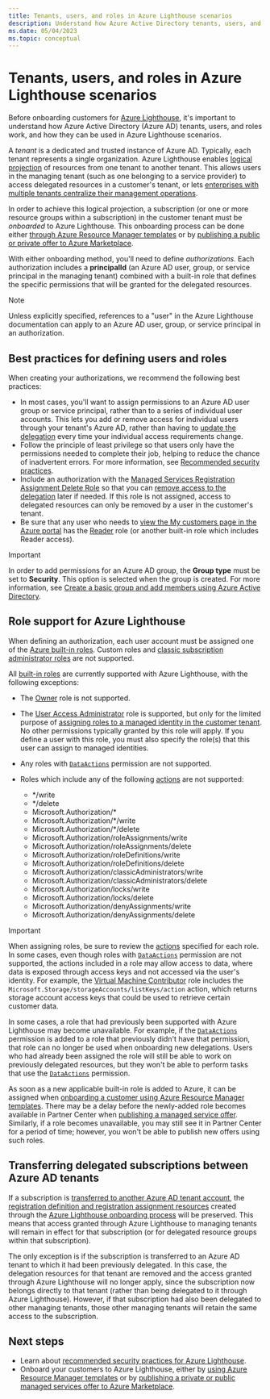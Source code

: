```yaml
---
title: Tenants, users, and roles in Azure Lighthouse scenarios
description: Understand how Azure Active Directory tenants, users, and roles can be used in Azure Lighthouse scenarios.
ms.date: 05/04/2023
ms.topic: conceptual
---
```


# Tenants, users, and roles in Azure Lighthouse scenarios

Before onboarding customers for [Azure Lighthouse](../overview.md), it's important to understand how Azure Active Directory (Azure AD) tenants, users, and roles work, and how they can be used in Azure Lighthouse scenarios.

A *tenant* is a dedicated and trusted instance of Azure AD. Typically, each tenant represents a single organization. Azure Lighthouse enables [logical projection](architecture.md#logical-projection) of resources from one tenant to another tenant. This allows users in the managing tenant (such as one belonging to a service provider) to access delegated resources in a customer's tenant, or lets [enterprises with multiple tenants centralize their management operations](enterprise.md).

In order to achieve this logical projection, a subscription (or one or more resource groups within a subscription) in the customer tenant must be *onboarded* to Azure Lighthouse. This onboarding process can be done either [through Azure Resource Manager templates](../how-to/onboard-customer.md) or by [publishing a public or private offer to Azure Marketplace](../how-to/publish-managed-services-offers.md).

With either onboarding method, you'll need to define *authorizations*. Each authorization includes a **principalId** (an Azure AD user, group, or service principal in the managing tenant) combined with a built-in role that defines the specific permissions that will be granted for the delegated resources.

> [!NOTE]
> Unless explicitly specified, references to a "user" in the Azure Lighthouse documentation can apply to an Azure AD user, group, or service principal in an authorization.

## Best practices for defining users and roles

When creating your authorizations, we recommend the following best practices:

- In most cases, you'll want to assign permissions to an Azure AD user group or service principal, rather than to a series of individual user accounts. This lets you add or remove access for individual users through your tenant's Azure AD, rather than having to [update the delegation](../how-to/update-delegation.md) every time your individual access requirements change.
- Follow the principle of least privilege so that users only have the permissions needed to complete their job, helping to reduce the chance of inadvertent errors. For more information, see [Recommended security practices](../concepts/recommended-security-practices.md).
- Include an authorization with the [Managed Services Registration Assignment Delete Role](../../role-based-access-control/built-in-roles.md#managed-services-registration-assignment-delete-role) so that you can [remove access to the delegation](../how-to/remove-delegation.md) later if needed. If this role is not assigned, access to delegated resources can only be removed by a user in the customer's tenant.
- Be sure that any user who needs to [view the My customers page in the Azure portal](../how-to/view-manage-customers.md) has the [Reader](../../role-based-access-control/built-in-roles.md#reader) role (or another built-in role which includes Reader access).

> [!IMPORTANT]
> In order to add permissions for an Azure AD group, the **Group type** must be set to **Security**. This option is selected when the group is created. For more information, see [Create a basic group and add members using Azure Active Directory](../../active-directory/fundamentals/active-directory-groups-create-azure-portal.md).

## Role support for Azure Lighthouse

When defining an authorization, each user account must be assigned one of the [Azure built-in roles](../../role-based-access-control/built-in-roles.md). Custom roles and [classic subscription administrator roles](../../role-based-access-control/classic-administrators.md) are not supported.

All [built-in roles](../../role-based-access-control/built-in-roles.md) are currently supported with Azure Lighthouse, with the following exceptions:

- The [Owner](../../role-based-access-control/built-in-roles.md#owner) role is not supported.
- The [User Access Administrator](../../role-based-access-control/built-in-roles.md#user-access-administrator) role is supported, but only for the limited purpose of [assigning roles to a managed identity in the customer tenant](../how-to/deploy-policy-remediation.md#create-a-user-who-can-assign-roles-to-a-managed-identity-in-the-customer-tenant). No other permissions typically granted by this role will apply. If you define a user with this role, you must also specify the role(s) that this user can assign to managed identities.
- Any roles with [`DataActions`](../../role-based-access-control/role-definitions.md#dataactions) permission are not supported.
- Roles which include any of the following [actions](../../role-based-access-control/role-definitions.md#actions) are not supported:

  - */write
  - */delete
  - Microsoft.Authorization/*
  - Microsoft.Authorization/*/write
  - Microsoft.Authorization/*/delete
  - Microsoft.Authorization/roleAssignments/write
  - Microsoft.Authorization/roleAssignments/delete
  - Microsoft.Authorization/roleDefinitions/write
  - Microsoft.Authorization/roleDefinitions/delete
  - Microsoft.Authorization/classicAdministrators/write
  - Microsoft.Authorization/classicAdministrators/delete
  - Microsoft.Authorization/locks/write
  - Microsoft.Authorization/locks/delete
  - Microsoft.Authorization/denyAssignments/write
  - Microsoft.Authorization/denyAssignments/delete

> [!IMPORTANT]
> When assigning roles, be sure to review the [actions](../../role-based-access-control/role-definitions.md#actions) specified for each role. In some cases, even though roles with [`DataActions`](../../role-based-access-control/role-definitions.md#dataactions) permission are not supported, the actions included in a role may allow access to data, where data is exposed through access keys and not accessed via the user's identity. For example, the [Virtual Machine Contributor](../../role-based-access-control/built-in-roles.md) role includes the `Microsoft.Storage/storageAccounts/listKeys/action` action, which returns storage account access keys that could be used to retrieve certain customer data.

In some cases, a role that had previously been supported with Azure Lighthouse may become unavailable. For example, if the [`DataActions`](../../role-based-access-control/role-definitions.md#dataactions) permission is added to a role that previously didn't have that permission, that role can no longer be used when onboarding new delegations. Users who had already been assigned the role will still be able to work on previously delegated resources, but they won't be able to perform tasks that use the [`DataActions`](../../role-based-access-control/role-definitions.md#dataactions) permission.

As soon as a new applicable built-in role is added to Azure, it can be assigned when [onboarding a customer using Azure Resource Manager templates](../how-to/onboard-customer.md). There may be a delay before the newly-added role becomes available in Partner Center when [publishing a managed service offer](../how-to/publish-managed-services-offers.md). Similarly, if a role becomes unavailable, you may still see it in Partner Center for a period of time; however, you won't be able to publish new offers using such roles.

## Transferring delegated subscriptions between Azure AD tenants

If a subscription is [transferred to another Azure AD tenant account](../../cost-management-billing/manage/billing-subscription-transfer.md#transfer-a-subscription-to-another-azure-ad-tenant-account), the [registration definition and registration assignment resources](architecture.md#delegation-resources-created-in-the-customer-tenant) created through the [Azure Lighthouse onboarding process](../how-to/onboard-customer.md) will be preserved. This means that access granted through Azure Lighthouse to managing tenants will remain in effect for that subscription (or for delegated resource groups within that subscription).

The only exception is if the subscription is transferred to an Azure AD tenant to which it had been previously delegated. In this case, the delegation resources for that tenant are removed and the access granted through Azure Lighthouse will no longer apply, since the subscription now belongs directly to that tenant (rather than being delegated to it through Azure Lighthouse). However, if that subscription had also been delegated to other managing tenants, those other managing tenants will retain the same access to the subscription.

## Next steps

- Learn about [recommended security practices for Azure Lighthouse](recommended-security-practices.md).
- Onboard your customers to Azure Lighthouse, either by [using Azure Resource Manager templates](../how-to/onboard-customer.md) or by [publishing a private or public managed services offer to Azure Marketplace](../how-to/publish-managed-services-offers.md).